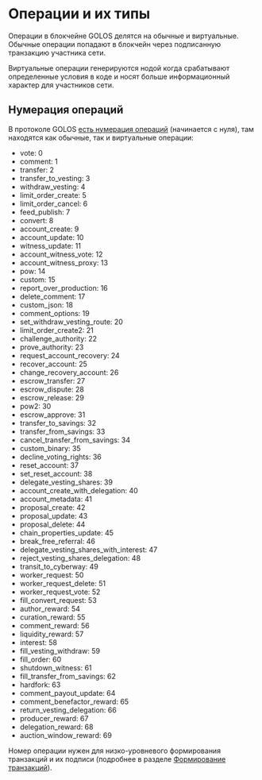 # Операции и их типы

Операции в блокчейне GOLOS делятся на обычные и виртуальные. Обычные операции попадают в блокчейн через подписанную транзакцию участника сети. 

Виртуальные операции генерируются нодой когда срабатывают определенные условия в коде и носят больше информационный характер для участников сети. 

## Нумерация операций

В протоколе GOLOS [есть нумерация операций](https://github.com/golos-blockchain/golos/blob/master/libraries/protocol/include/golos/protocol/operations.hpp#L14) \(начинается с нуля\), там находятся как обычные, так и виртуальные операции:

* vote: 0
* comment: 1
* transfer: 2
* transfer\_to\_vesting: 3
* withdraw\_vesting: 4
* limit\_order\_create: 5
* limit\_order\_cancel: 6
* feed\_publish: 7
* convert: 8
* account\_create: 9
* account\_update: 10
* witness\_update: 11
* account\_witness\_vote: 12
* account\_witness\_proxy: 13
* pow: 14
* custom: 15
* report\_over\_production: 16
* delete\_comment: 17
* custom\_json: 18
* comment\_options: 19
* set\_withdraw\_vesting\_route: 20
* limit\_order\_create2: 21
* challenge\_authority: 22
* prove\_authority: 23
* request\_account\_recovery: 24
* recover\_account: 25
* change\_recovery\_account: 26
* escrow\_transfer: 27
* escrow\_dispute: 28
* escrow\_release: 29
* pow2: 30
* escrow\_approve: 31
* transfer\_to\_savings: 32
* transfer\_from\_savings: 33
* cancel\_transfer\_from\_savings: 34
* custom\_binary: 35
* decline\_voting\_rights: 36
* reset\_account: 37
* set\_reset\_account: 38
* delegate\_vesting\_shares: 39
* account\_create\_with\_delegation: 40
* account\_metadata: 41
* proposal\_create: 42
* proposal\_update: 43
* proposal\_delete: 44
* chain\_properties\_update: 45
* break\_free\_referral: 46
* delegate\_vesting\_shares\_with\_interest: 47
* reject\_vesting\_shares\_delegation: 48
* transit\_to\_cyberway: 49
* worker\_request: 50
* worker\_request\_delete: 51
* worker\_request\_vote: 52
* fill\_convert\_request: 53
* author\_reward: 54
* curation\_reward: 55
* comment\_reward: 56
* liquidity\_reward: 57
* interest: 58
* fill\_vesting\_withdraw: 59
* fill\_order: 60
* shutdown\_witness: 61
* fill\_transfer\_from\_savings: 62
* hardfork: 63
* comment\_payout\_update: 64
* comment\_benefactor\_reward: 65
* return\_vesting\_delegation: 66
* producer\_reward: 67
* delegation\_reward: 68
* auction\_window\_reward: 69

Номер операции нужен для низко-уровневого формирования транзакций и их подписи \(подробнее в разделе [Формирование транзакций](transaction-formatting.md)\).


